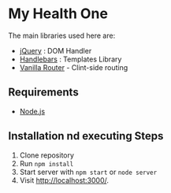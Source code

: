 # My Health One

The main libraries used here are:

- [jQuery](https://jquery.com/) : DOM Handler
- [Handlebars](https://handlebarsjs.com/) : Templates Library
- [Vanilla Router](https://github.com/Graidenix/vanilla-router) - Clint-side routing

## Requirements

- [Node.js](http://nodejs.org/)

## Installation nd executing Steps

1. Clone repository
2. Run `npm install`
3. Start server with `npm start` or `node server`
4. Visit [http://localhost:3000/](http://localhost:3000/).




